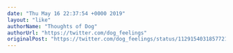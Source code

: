 ```yaml
---
date: "Thu May 16 22:37:54 +0000 2019"
layout: "like"
authorName: "Thoughts of Dog"
authorUrl: "https://twitter.com/dog_feelings"
originalPost: "https://twitter.com/dog_feelings/status/1129154031857721346"
---
```

